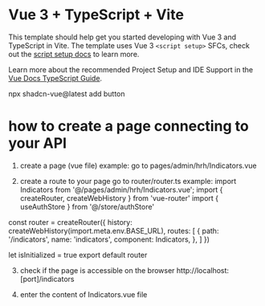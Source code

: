 # Vue 3 + TypeScript + Vite

This template should help get you started developing with Vue 3 and TypeScript in Vite. The template uses Vue 3 `<script setup>` SFCs, check out the [script setup docs](https://v3.vuejs.org/api/sfc-script-setup.html#sfc-script-setup) to learn more.

Learn more about the recommended Project Setup and IDE Support in the [Vue Docs TypeScript Guide](https://vuejs.org/guide/typescript/overview.html#project-setup).

npx shadcn-vue@latest add button


# how to create a page connecting to your API
1. create a page (vue file)
example:
go to pages/admin/hrh/Indicators.vue

2. create a route to your page
go to router/router.ts
example:
import Indicators from '@/pages/admin/hrh/Indicators.vue';
import { createRouter, createWebHistory } from 'vue-router'
import { useAuthStore } from '@/store/authStore'


const router = createRouter({
  history: createWebHistory(import.meta.env.BASE_URL),
  routes: [
    {
      path: '/indicators',
      name: 'indicators',
      component: Indicators,
    },
  ]
})


let isInitialized = true
export default router

3. check if the page is accessible on the browser
http://localhost:[port]/indicators

4. enter the content of Indicators.vue file

